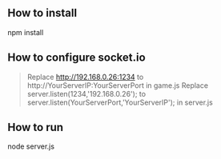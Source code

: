 ## How to install
 npm install
 
## How to configure socket.io

> Replace http://192.168.0.26:1234 to http://YourServerIP:YourServerPort in game.js
> Replace server.listen(1234,'192.168.0.26'); to server.listen(YourServerPort,'YourServerIP'); in server.js


## How to run
node server.js
